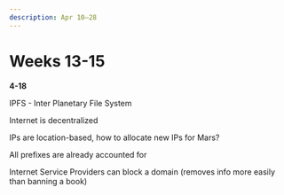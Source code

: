 ```yaml
---
description: Apr 10–28
---
```


# Weeks 13-15

**4-18**

IPFS - Inter Planetary File System&#x20;

Internet is decentralized&#x20;

IPs are location-based, how to allocate new IPs for Mars?&#x20;

All prefixes are already accounted for&#x20;

Internet Service Providers can block a domain (removes info more easily than banning a book)
